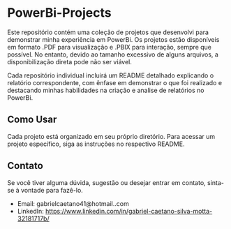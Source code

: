 # PowerBi-Projects

Este repositório contém uma coleção de projetos que desenvolvi para demonstrar minha experiência em PowerBi. Os projetos estão disponíveis em formato .PDF para visualização e .PBIX para interação, sempre que possível. No entanto, devido ao tamanho excessivo de alguns arquivos, a disponibilização direta pode não ser viável.

Cada repositório individual incluirá um README detalhado explicando o relatório correspondente, com ênfase em demonstrar o que foi realizado e destacando minhas habilidades na criação e analise de relatórios no PowerBi.


## Como Usar

Cada projeto está organizado em seu próprio diretório. Para acessar um projeto específico, siga as instruções no respectivo README.

## Contato

Se você tiver alguma dúvida, sugestão ou desejar entrar em contato, sinta-se à vontade para fazê-lo.

- Email: gabrielcaetano41@hotmail..com
- LinkedIn: https://www.linkedin.com/in/gabriel-caetano-silva-motta-32181717b/
